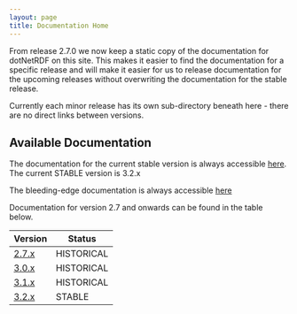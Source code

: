 ```yaml
---
layout: page
title: Documentation Home
---
```


From release 2.7.0 we now keep a static copy of the documentation for dotNetRDF on this site. This makes it easier
to find the documentation for a specific release and will make it easier for us to release documentation for
the upcoming releases without overwriting the documentation for the stable release.

Currently each minor release has its own sub-directory beneath here - there are no direct links between versions.

## Available Documentation

The documentation for the current stable version is always accessible [here](stable/index.html).
The current STABLE version is 3.2.x

The bleeding-edge documentation is always accessible [here](latest/index.html)

Documentation for version 2.7 and onwards can be found in the table below.


| Version                     | Status             | 
|-----------------------------|--------------------|
| [2.7.x](2.7.x/index.html)   | HISTORICAL         | 
| [3.0.x](3.0.x/index.html)   | HISTORICAL         |
| [3.1.x](3.1.x/index.html)   | HISTORICAL         |
| [3.2.x](3.2.x/index.html)   | STABLE             |
